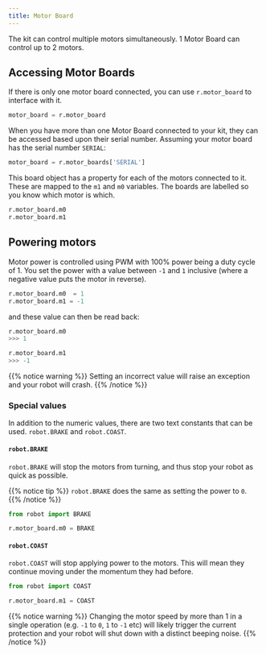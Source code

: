 ```yaml
---
title: Motor Board
---
```


The kit can control multiple motors simultaneously. 1 Motor Board can control up to 2 motors.

## Accessing Motor Boards
If there is only one motor board connected, you can use `r.motor_board` to interface with it.
```python
motor_board = r.motor_board
```

When you have more than one Motor Board connected to your kit, they can be accessed based upon their serial number. Assuming your motor board has the serial number `SERIAL`:

```python
motor_board = r.motor_boards['SERIAL']
```

This board object has a property for each of the motors connected to it. These are mapped to the `m1` and `m0` variables. The boards are labelled so you know which motor is which.

```python
r.motor_board.m0
r.motor_board.m1
```

## Powering motors
Motor power is controlled using PWM with 100% power being a duty cycle of 1. You set the power with a value between `-1` and `1` inclusive (where a negative value puts the motor in reverse).

```python
r.motor_board.m0  = 1
r.motor_board.m1 = -1
```

and these value can then be read back:
```python
r.motor_board.m0
>>> 1

r.motor_board.m1
>>> -1
```

{{% notice warning %}}
Setting an incorrect value will raise an exception and your robot will crash.
{{% /notice %}}

### Special values

In addition to the numeric values, there are two text constants that can be used. `robot.BRAKE` and `robot.COAST`.

#### `robot.BRAKE`
`robot.BRAKE` will stop the motors from turning, and thus stop your robot as quick as possible.

{{% notice tip %}}
`robot.BRAKE` does the same as setting the power to `0`.
{{% /notice %}}

```python
from robot import BRAKE

r.motor_board.m0 = BRAKE
```

#### `robot.COAST`
`robot.COAST` will stop applying power to the motors. This will mean they continue moving under the momentum they had before.


```python
from robot import COAST

r.motor_board.m1 = COAST
```

{{% notice warning %}}
Changing the motor speed by more than 1 in a single operation (e.g. `-1` to `0`, `1` to `-1` etc) will likely trigger the current protection and your robot will shut down with a distinct beeping noise.
{{% /notice %}}

